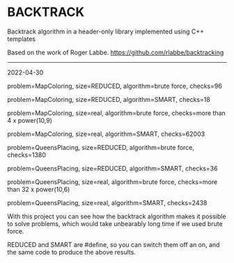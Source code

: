 # BACKTRACK
Backtrack algorithm in a header-only library implemented using C++ templates

Based on the work of Roger Labbe. https://github.com/rlabbe/backtracking

--------------------------------------------------

2022-04-30

problem=MapColoring, size=REDUCED, algorithm=brute force, checks=96

problem=MapColoring, size=REDUCED, algorithm=SMART, checks=18

problem=MapColoring, size=real, algorithm=brute force, checks=more than 4 x power(10,9)

problem=MapColoring, size=real, algorithm=SMART, checks=62003

problem=QueensPlacing, size=REDUCED, algorithm=brute force, checks=1380

problem=QueensPlacing, size=REDUCED, algorithm=SMART, checks=36

problem=QueensPlacing, size=real, algorithm=brute force, checks=more than 32 x power(10,6)

problem=QueensPlacing, size=real, algorithm=SMART, checks=2438


With this project you can see how the backtrack algorithm makes it possible to solve problems, which would take unbearably long time if we used brute force.

REDUCED and SMART are #define, so you can switch them off an on, and the same code to produce the above results.
